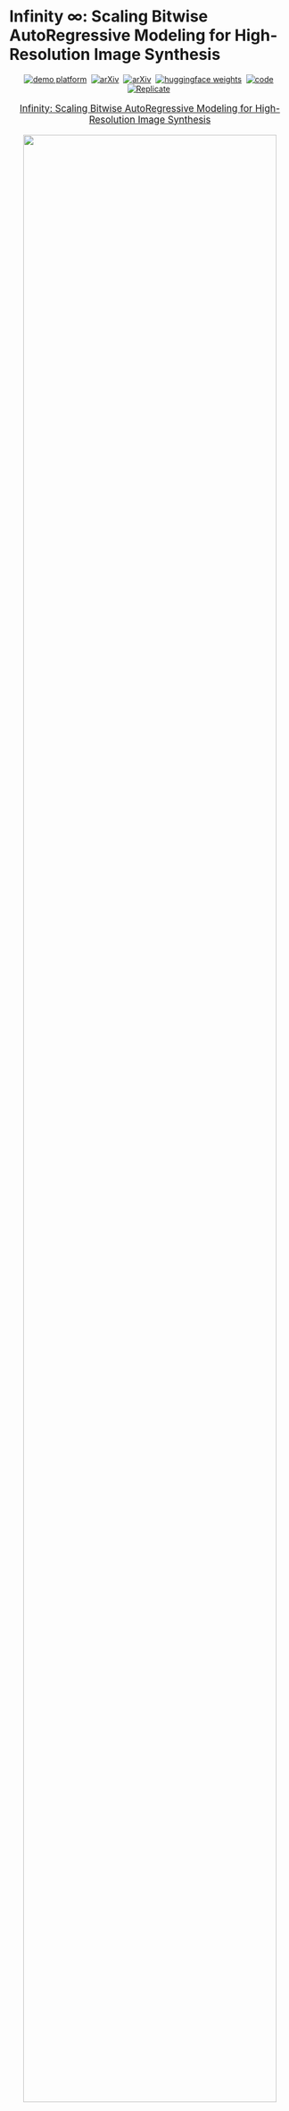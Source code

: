 # Infinity $\infty$: Scaling Bitwise AutoRegressive Modeling for High-Resolution Image Synthesis

<div align="center">

[![demo platform](https://img.shields.io/badge/Play%20with%20Infinity%21-Infinity%20demo%20platform-lightblue)](https://opensource.bytedance.com/gmpt/t2i/invite)&nbsp;
[![arXiv](https://img.shields.io/static/v1?label=Project%20Page&message=Github&color=blue&logo=github-pages)](https://foundationvision.github.io/infinity.project/)&nbsp;
[![arXiv](https://img.shields.io/badge/arXiv%20paper-2412.04431-b31b1b.svg)](https://arxiv.org/abs/2412.04431)&nbsp;
[![huggingface weights](https://img.shields.io/badge/%F0%9F%A4%97%20Weights-FoundationVision/Infinity-yellow)](https://huggingface.co/FoundationVision/infinity)&nbsp;
[![code](https://img.shields.io/badge/%F0%9F%A4%96%20Code-FoundationVision/Infinity-green)](https://github.com/FoundationVision/Infinity)&nbsp;
[![Replicate](https://replicate.com/chenxwh/infinity/badge)](https://replicate.com/chenxwh/infinity)&nbsp;

</div>
<p align="center" style="font-size: larger;">
  <a href="https://arxiv.org/abs/2412.04431">Infinity: Scaling Bitwise AutoRegressive Modeling for High-Resolution Image Synthesis</a>
</p>


<p align="center">
<img src="assets/show_images.jpg" width=95%>
<p>

## 🔥 Updates!!
* Jun 24, 2025: 🍉 Release a middle stage model of Infinity-8B generating 512x512 images.
* May 25, 2025: 🔥 Release Infinity Image tokenizer training code & setting, Check [Link](https://github.com/FoundationVision/BitVAE)
* Apr 24, 2025: 🔥 Infinity is accepted as CVPR 2025 Oral.
* Feb 18, 2025: 🔥 Infinity-8B Weights & Code is released!
* Feb 7, 2025: 🌺 Infinity-8B Demo is released! Check [demo](https://opensource.bytedance.com/gmpt/t2i/invite).
* Dec 24, 2024: 🔥 Training and Testing Codes && Checkpoints && Demo released!
* Dec 12, 2024: 💻 Add Project Page
* Dec 10, 2024: 🏆 Visual AutoRegressive Modeling received NeurIPS 2024 Best Paper Award.
* Dec 5, 2024: 🤗 Paper release

## 🕹️ Try and Play with Infinity!

We provide a [demo website](https://opensource.bytedance.com/gmpt/t2i/invite) for you to play with Infinity and generate images interactively. Enjoy the fun of bitwise autoregressive modeling!

We also provide [interactive_infer.ipynb](tools/interactive_infer.ipynb) and [interactive_infer_8b.ipynb](tools/interactive_infer_8b.ipynb) for you to see more technical details about Infinity-2B & Infinity-8B.

## 📑 Open-Source Plan
  - [ ] Infinity-20B Checkpoints
  - [ ] Infinity Image tokenizer training code & setting
  - [x] Infinity-8B Checkpoints (512x512)
  - [x] Infinity-8B Checkpoints (1024x1024)
  - [x] Training Code 
  - [x] Web Demo 
  - [x] Inference Code
  - [x] Infinity-2B Checkpoints
  - [x] Visual Tokenizer Checkpoints



## 📖 Introduction
We present Infinity, a Bitwise Visual AutoRegressive Modeling capable of generating high-resolution and photorealistic images. Infinity redefines visual autoregressive model under a bitwise token prediction framework with an infinite-vocabulary tokenizer & classifier and bitwise self-correction. Theoretically scaling the tokenizer vocabulary size to infinity and concurrently scaling the transformer size, our method significantly unleashes powerful scaling capabilities. Infinity sets a new record for autoregressive text-to-image models, outperforming top-tier diffusion models like SD3-Medium and SDXL. Notably, Infinity surpasses SD3-Medium by improving the GenEval benchmark score from 0.62 to 0.73 and the ImageReward benchmark score from 0.87 to 0.96, achieving a win rate of 66%. Without extra optimization, Infinity generates a high-quality 1024×1024 image in 0.8 seconds, making it 2.6× faster than SD3-Medium and establishing it as the fastest text-to-image model.

### 🔥 Redefines VAR under a bitwise token prediction framework 🚀:

<p align="center">
<img src="assets/framework_row.png" width=95%>
<p>

Infinite-Vocabulary Tokenizer✨: We proposes a new bitwise multi-scale residual quantizer, which significantly reduces memory usage, enabling the training of extremely large vocabulary, e.g. $V_d = 2^{32}$ or $V_d = 2^{64}$.

Infinite-Vocabulary Classifier✨: Conventional classifier predicts $2^d$ indices. IVC predicts $d$ bits instead. Slight perturbations to near-zero values in continuous features cause a complete change of indices labels. Bit labels change subtly and still provide steady supervision. Besides, if d = 32 and h = 2048, a conventional classifier requires 8.8T parameters. IVC only requires 0.13M.

Bitwise Self-Correction✨: Teacher-forcing training in AR brings severe train-test discrepancy. It lets the transformer only refine features without recognizing and correcting mistakes. Mistakes will be propagated and amplified, finally messing up generated images. We propose Bitwise Self-Correction (BSC) to mitigate the train-test discrepancy.

### 🔥 Scaling Vocabulary benefits Reconstruction and Generation 📈:

<p align="center">
<img src="assets/scaling_vocabulary.png" width=95%>
<p>

### 🔥 Discovering Scaling Laws in Infinity transformers 📈:

<p align="center">
<img src="assets/scaling_models.png" width=95%>
<p>

## 🏘 Infinity Model ZOO
We provide Infinity models for you to play with, which are on <a href='https://huggingface.co/FoundationVision/infinity'><img src='https://img.shields.io/badge/%F0%9F%A4%97%20weights-FoundationVision/Infinity-yellow'></a> or can be downloaded from the following links:

### Visual Tokenizer
* Release Infinity Image tokenizer training code & setting, Check [Link](https://github.com/FoundationVision/BitVAE)

|   vocabulary    | stride |   IN-256 rFID $\downarrow$    | IN-256 PSNR $\uparrow$ | IN-512 rFID $\downarrow$ | IN-512 PSNR $\uparrow$ | HF weights🤗                                                                        |
|:----------:|:-----:|:--------:|:---------:|:-------:|:-------:|:------------------------------------------------------------------------------------|
|  $V_d=2^{16}$   |  16  |   1.22   |  20.9   |    0.31    |  22.6   | [infinity_vae_d16.pth](https://huggingface.co/FoundationVision/infinity/blob/main/infinity_vae_d16.pth) |
|  $V_d=2^{24}$   |  16  |   0.75   |  22.0   |    0.30    |  23.5   | [infinity_vae_d24.pth](https://huggingface.co/FoundationVision/infinity/blob/main/infinity_vae_d24.pth) |
|  $V_d=2^{32}$   |  16  |   0.61   |  22.7   |    0.23    |  24.4   | [infinity_vae_d32.pth](https://huggingface.co/FoundationVision/infinity/blob/main/infinity_vae_d32.pth) |
|  $V_d=2^{64}$   |  16  |   0.33   |  24.9   |     0.15     |  26.4   | [infinity_vae_d64.pth](https://huggingface.co/FoundationVision/infinity/blob/main/infinity_vae_d64.pth) |
| $V_d=2^{32}$ |  16  | 0.75 |  21.9   |     0.32     |  23.6   | [infinity_vae_d32_reg.pth](https://huggingface.co/FoundationVision/Infinity/blob/main/infinity_vae_d32reg.pth) |

### Infinity
|   model    | Resolution |   GenEval    | DPG | HPSv2.1 | HF weights🤗                                                                        |
|:----------:|:-----:|:--------:|:---------:|:-------:|:------------------------------------------------------------------------------------|
|  Infinity-2B   |  1024  |   0.69 / 0.73 $^{\dagger}$   |    83.5    |  32.2   | [infinity_2b_reg.pth](https://huggingface.co/FoundationVision/infinity/blob/main/infinity_2b_reg.pth) |
|  Infinity-8B   |  1024  |  0.79 $^{\dagger}$  |    86.6    |  -   | [infinity_8b_weights](https://huggingface.co/FoundationVision/Infinity/tree/main/infinity_8b_weights) |
|  Infinity-8B   |  512  |  -  |    -    |  -   | [infinity_8b_512x512_weights](https://huggingface.co/FoundationVision/Infinity/tree/main/infinity_8b_512x512_weights) |
|  Infinity-20B   |  1024  |  -  |    -    |  -   | [Coming Soon](TBD) |

${\dagger}$ result is tested with a [prompt rewriter](tools/prompt_rewriter.py). 

You can load these models to generate images via the codes in [interactive_infer.ipynb](tools/interactive_infer.ipynb) and [interactive_infer_8b.ipynb](tools/interactive_infer_8b.ipynb) .


## ⚽️ Installation
1. We use FlexAttention to speedup training, which requires `torch>=2.5.1`.
2. Install other pip packages via `pip3 install -r requirements.txt`.
3. Download weights from huggingface. Besides vae & transformers weights on <a href='https://huggingface.co/FoundationVision/infinity'><img src='https://img.shields.io/badge/%F0%9F%A4%97%20weights-FoundationVision/Infinity-yellow'></a>, you should also download [flan-t5-xl](https://huggingface.co/google/flan-t5-xl).
```
from transformers import T5Tokenizer, T5ForConditionalGeneration
tokenizer = T5Tokenizer.from_pretrained("google/flan-t5-xl")
model = T5ForConditionalGeneration.from_pretrained("google/flan-t5-xl")
```
These three lines will download flan-t5-xl to your ~/.cache/huggingface directory.

## 🎨 Data Preparation
The structure of the training dataset is listed as bellow. The training dataset contains a list of json files with name "[h_div_w_template1]_[num_examples].jsonl". Here [h_div_w_template] is a float number, which is the template ratio of height to width of the image. [num_examples] is the number of examples where $h/w$ is around h_div_w_template. [dataset_t2i_iterable.py](infinity/dataset/dataset_t2i_iterable.py) supports traing with >100M examples. But we have to specify the number of examples for each h/w template ratio in the filename.

  ```
  /path/to/dataset/:
    [h_div_w_template1]_[num_examples].jsonl
    [h_div_w_template2]_[num_examples].jsonl
    [h_div_w_template3]_[num_examples].jsonl
  ```

Each "[h_div_w_template1]_[num_examples].jsonl" file contains lines of dumped json item. Each json item contains the following information:
  ```
  {
    "image_path": "path/to/image, required",
    "h_div_w": "float value of h_div_w for the image, required",
    "long_caption": long caption of the image, required",
    "long_caption_type": "InternVL 2.0, required",
    "text": "short caption of the image, optional",
    "short_caption_type": "user prompt, optional"
  }
  ```

  Still have questions about the data preparation? Easy, we have provided a toy dataset with 10 images. You can prepare your dataset by referring [this](data/infinity_toy_data).


## 🧁 Training Scripts
We provide [train.sh](scripts/train.sh) for train Infinity-2B with one command
```shell
bash scripts/train.sh
```

To train Infinity with different model sizes {125M, 1B, 2B} and different {256/512/1024} resolutions, you can run the following command:
```shell
# 125M, layer12, pixel number = 256 x 256 = 0.06M Pixels
torchrun --nproc_per_node=8 --nnodes=... --node_rank=... --master_addr=... --master_port=... train.py \
  --model=layer12c4 --pn 0.06M --exp_name=infinity_125M_pn_0.06M \
# 1B, layer24, pixel number = 256 x 256 = 0.06M Pixels
torchrun --nproc_per_node=8 --nnodes=... --node_rank=... --master_addr=... --master_port=... train.py \
  --model=layer24c4 --pn 0.06M --exp_name=infinity_1B_pn_0.06M \
# 2B, layer32, pixel number = 256 x 256 = 0.06M Pixels
torchrun --nproc_per_node=8 --nnodes=... --node_rank=... --master_addr=... --master_port=... train.py \
  --model=2bc8 --pn 0.06M --exp_name=infinity_2B_pn_0.06M \
# 2B, layer32, pixel number = 512 x 512 = 0.25M Pixels
torchrun --nproc_per_node=8 --nnodes=... --node_rank=... --master_addr=... --master_port=... train.py \
  --model=2bc8 --pn 0.25M --exp_name=infinity_2B_pn_0.25M \
# 2B, layer32, pixel number = 1024 x 1024 = 1M Pixels
torchrun --nproc_per_node=8 --nnodes=... --node_rank=... --master_addr=... --master_port=... train.py \
  --model=2bc8 --pn 1M --exp_name=infinity_2B_pn_1M \
```
A folder named `local_output` will be created to save the checkpoints and logs.
You can monitor the training process by checking the logs in `local_output/log.txt` and `local_output/stdout.txt`. We highly recommend you use [wandb](https://wandb.ai/site/) for detailed logging.

If your experiment is interrupted, just rerun the command, and the training will **automatically resume** from the last checkpoint in `local_output/ckpt*.pth`.

## 🍭 Evaluation
We provide [eval.sh](scripts/eval.sh) for evaluation on various benchmarks with only one command. In particular, [eval.sh](scripts/eval.sh) supports evaluation on commonly used metrics such as [GenEval](https://github.com/djghosh13/geneval), [ImageReward](https://github.com/THUDM/ImageReward), [HPSv2.1](https://github.com/tgxs002/HPSv2), FID and Validation Loss. Please refer to [evaluation/README.md](evaluation/README.md) for more details.
```shell
bash scripts/eval.sh
```

## ✨ Fine-Tuning
Fine-tuning Infinity is quite simple where you only need to append ```--rush_resume=[infinity_2b_reg.pth]``` to [train.sh](scripts/train.sh). Note that you have to carefully set ```--pn``` for training and inference code since it decides the resolution of images.

```
--pn=0.06M  # 256x256 resolution (including other aspect ratios with same number of pixels)
--pn=0.25M  # 512x512 resolution
--pn=1M     # 1024x1024 resolution
```

After fine-tuning, you will get a checkpoint like [model_dir]/ar-ckpt-giter(xxx)K-ep(xxx)-iter(xxx)-last.pth. Note that this checkpoint cotains training states besides model weights. Inference with this model should enable ```--enable_model_cache=1``` in [eval.sh](scripts/eval.sh) or [interactive_infer.ipynb](tools/interactive_infer.ipynb).

## Use Docker

If you are interested in reproducing the paper model locally (inference only) you can refer to our Docker container. This one-stop approach is especially suitable for people with no background knowledge.

### 1. Download weights

Download `flan-t5-xl` folder, `infinity_2b_reg.pth` and `infinity_vae_d32reg.pth` files to weights folder.

### 2. Build Docker container

```
 docker build -t my-flash-attn-env .
 docker run --gpus all -it --name my-container -v {your-local-path}:/workspace my-flash-attn-env
```

### 3. Run

```
python Infinity/tools/reproduce.py
```

Note: You can also use your own prompts, just modify the prompt in `reproduce.py`.

## Infinity-8B v.s. Infinity-2B
Infinity shows strong scaling capabilities as illustrated before. Thus we are encouraged to continue to scale up the model size to larger size. Here we present the side-by-side comparison results between Infinity-2B and Infinity-8B.

| Prompt     | Infinity (# params=2B)     | Infinity (# params=8B)     |
| ------------ | -------- | -------- |
| a cat holds a sign with the text 'Diffusion is dead' | ![](assets/2b_8b/1l.webp) | ![](assets/2b_8b/1r.webp) |
| A beautiful Chinese woman with graceful features, close-up portrait, long flowing black hair, wearing a traditional silk cheongsam delicately embroidered with floral patterns, face softly illuminated by ambient light, serene expression    | ![](assets/2b_8b/2l.webp) | ![](assets/2b_8b/2r.webp) |
| a Chinese model is sitting on a train, magazine cover, clothes made of plastic, photorealistic, futuristic style, gray and green light, movie lighting, 32K HD      | ![](assets/2b_8b/3l.webp) | ![](assets/2b_8b/3r.webp) |
| A  group of students in a class    | ![](assets/2b_20b/4l.jpg) | ![](assets/2b_8b/4r.webp) |

## 📖 Citation
If our work assists your research, feel free to give us a star ⭐ or cite us using:

```
@misc{Infinity,
    title={Infinity: Scaling Bitwise AutoRegressive Modeling for High-Resolution Image Synthesis}, 
    author={Jian Han and Jinlai Liu and Yi Jiang and Bin Yan and Yuqi Zhang and Zehuan Yuan and Bingyue Peng and Xiaobing Liu},
    year={2024},
    eprint={2412.04431},
    archivePrefix={arXiv},
    primaryClass={cs.CV},
    url={https://arxiv.org/abs/2412.04431}, 
}
```

```
@misc{VAR,
      title={Visual Autoregressive Modeling: Scalable Image Generation via Next-Scale Prediction}, 
      author={Keyu Tian and Yi Jiang and Zehuan Yuan and Bingyue Peng and Liwei Wang},
      year={2024},
      eprint={2404.02905},
      archivePrefix={arXiv},
      primaryClass={cs.CV},
      url={https://arxiv.org/abs/2404.02905}, 
}
```

## License
This project is licensed under the MIT License - see the [LICENSE](LICENSE) file for details.
